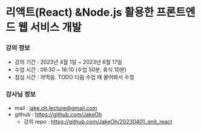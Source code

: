 # 리액트(React) &Node.js 활용한 프론트엔드 웹 서비스 개발

### 강의 정보

- 강의 기간 : 2023년 4월 1일 ~ 2023년 6월 17일
- 수업 시간 : 09:30 ~ 16:10 (수업 50분, 휴식 10분)
- 점심 시간 : 까먹음. TODO 다음 수업 때 물어봐서 수정

### 강사님 정보

- mail : jake.oh.lecture@gmail.com
- github : https://github.com/JakeOh
  - 강의 repo : https://github.com/JakeOh/20230401_gnit_react
